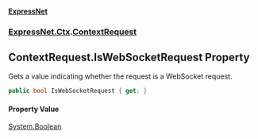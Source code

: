 #### [ExpressNet](ExpressNet.md 'ExpressNet')
### [ExpressNet.Ctx](ExpressNet.Ctx.md 'ExpressNet.Ctx').[ContextRequest](ExpressNet.Ctx.ContextRequest.md 'ExpressNet.Ctx.ContextRequest')

## ContextRequest.IsWebSocketRequest Property

Gets a value indicating whether the request is a WebSocket request.

```csharp
public bool IsWebSocketRequest { get; }
```

#### Property Value
[System.Boolean](https://docs.microsoft.com/en-us/dotnet/api/System.Boolean 'System.Boolean')